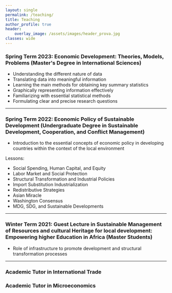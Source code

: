```yaml
---
layout: single
permalink: /teaching/
title: Teaching
author_profile: true
header:
    overlay_image: /assets/images/header_prova.jpg
classes: wide
---
```


### Spring Term 2023:  Economic Development: Theories, Models, Problems (Master's Degree in International Sciences) [<i class="fas fa-link" aria-hidden="true"></i>](https://www.didattica-cps.unito.it/do/storicocorsi.pl/Show?_id=le8r_2324)
- Understanding the different nature of data
- Translating data into meaningful information
- Learning the main methods for obtaining key summary statistics
- Graphically representing information effectively
- Familiarizing with essential statistical methods
- Formulating clear and precise research questions

----------------------------------------

### Spring Term 2022: Economic Policy of Sustainable Development (Undergraduate Degree in Sustainable Development, Cooperation, and Conflict Management) [<i class="fas fa-link" aria-hidden="true"></i>](https://unifi.coursecatalogue.cineca.it/insegnamenti/2022/22125_B243-21-21_85133/2021/22126/1417?coorte=2021)

- Introduction to the essential concepts of economic policy in developing countries within the context of the local environment

Lessons:
- Social Spending, Human Capital, and Equity
- Labor Market and Social Protection
- Structural Transformation and Industrial Policies
- Import Substitution Industrialization
- Redistributive Strategies
- Asian Miracle
- Washington Consensus
- MDG, SDG, and Sustainable Developments

----------------------------------------

### Winter Term 2021: Guest Lecture in Sustainable Management of Resources and cultural Heritage for local development: Empowering higher Education in Africa (Master Students) [<i class="fas fa-link" aria-hidden="true"></i>](https://www.masterafrica.polimi.it)

- Role of infrastructure to promote development and structural transformation processes

----------------------------------------

### Academic Tutor in International Trade 

### Academic Tutor in Microeconomics 






